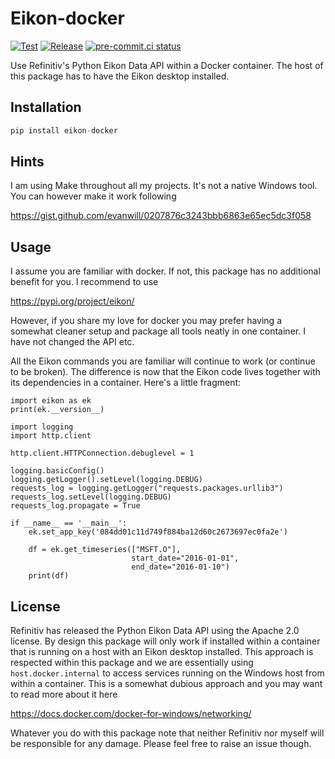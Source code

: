 # Eikon-docker
[![Test](https://github.com/tschm/eikon-docker/workflows/Test/badge.svg)](https://github.com/tschm/eikon-docker/actions/)
[![Release](https://github.com/tschm/eikon-docker/workflows/Release/badge.svg)](https://github.com/tschm/eikon-docker/actions/)
[![pre-commit.ci status](https://results.pre-commit.ci/badge/github/tschm/eikon-docker/main.svg)](https://results.pre-commit.ci/latest/github/tschm/eikon-docker/main)

Use Refinitiv's Python Eikon Data API within a Docker container. The host of this package has to have the Eikon desktop installed.

## Installation
```python
pip install eikon-docker
```

## Hints

I am using Make throughout all my projects. It's not a native Windows tool. You can however make it work following

https://gist.github.com/evanwill/0207876c3243bbb6863e65ec5dc3f058

## Usage

I assume you are familiar with docker. If not, this package has no additional benefit for you. I recommend to use

https://pypi.org/project/eikon/

However, if you share my love for docker you may prefer having a somewhat cleaner setup and package all tools neatly in one
container. I have not changed the API etc.

All the Eikon commands you are familiar will continue to work (or continue to be broken). The difference is now that the Eikon code
lives together with its dependencies in a container. Here's a little fragment:

```
import eikon as ek
print(ek.__version__)

import logging
import http.client

http.client.HTTPConnection.debuglevel = 1

logging.basicConfig()
logging.getLogger().setLevel(logging.DEBUG)
requests_log = logging.getLogger("requests.packages.urllib3")
requests_log.setLevel(logging.DEBUG)
requests_log.propagate = True

if __name__ == '__main__':
    ek.set_app_key('084dd01c11d749f884ba12d60c2673697ec0fa2e')

    df = ek.get_timeseries(["MSFT.O"],
                           start_date="2016-01-01",
                           end_date="2016-01-10")
    print(df)
```



## License

Refinitiv has released the Python Eikon Data API using the Apache 2.0 license. By design this package will only work if installed
within a container that is running on a host with an Eikon desktop installed. This approach is respected within this package and
we are essentially using `host.docker.internal` to access services running on the Windows host from within a container. 
This is a somewhat dubious approach and you may want to read more about it here

https://docs.docker.com/docker-for-windows/networking/

Whatever you do with this package note that neither Refinitiv nor myself will be responsible for any damage. Please feel free to raise an issue though.

